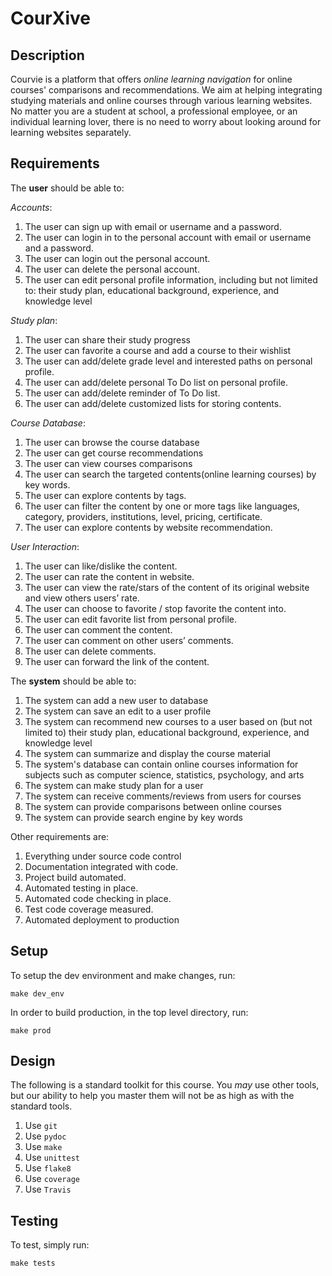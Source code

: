 # CourXive

## Description

Courvie is a platform that offers *online learning navigation* for online courses' comparisons and recommendations. We aim at helping integrating studying materials and online courses through various learning websites. No matter you are a student at school, a professional employee, or an individual learning lover, there is no need to worry about looking around for learning websites separately.

## Requirements

The **user** should be able to:

*Accounts*:
1. The user can sign up with email or username and a password.
1. The user can login in to the personal account with email or username and a password.
1. The user can login out the personal account.
1. The user can delete the personal account.
1. The user can edit personal profile information, including but not limited to: their study plan, educational background, experience, and knowledge level

*Study plan*:
1. The user can share their study progress
1. The user can favorite a course and add a course to their wishlist
1. The user can add/delete grade level and interested paths on personal profile.
1. The user can add/delete personal To Do list on personal profile.
1. The user can add/delete reminder of To Do list.
1. The user can add/delete customized lists for storing contents.

*Course Database*:
1. The user can browse the course database
1. The user can get course recommendations
1. The user can view courses comparisons 
1. The user can search the targeted contents(online learning courses) by key words.
1. The user can explore contents by tags.
1. The user can filter the content by one or more tags like languages, category, providers, institutions, level, pricing, certificate.
1. The user can explore contents by website recommendation. 

*User Interaction*:
1. The user can like/dislike the content.
1. The user can rate the content in website.
1. The user can view the rate/stars of the content of its original website and view others users’ rate.
1. The user can choose to favorite / stop favorite the content into.
1. The user can edit favorite list from personal profile.
1. The user can comment the content.
1. The user can comment on other users’ comments.
1. The user can delete comments.
1. The user can forward the link of the content.

The **system** should be able to:

1. The system can add a new user to database
1. The system can save an edit to a user profile
1. The system can recommend new courses to a user based on (but not limited to) their study plan, educational background, experience, and knowledge level
1. The system can summarize and display the course material
1. The system's database can contain online courses information for subjects such as computer science, statistics, psychology, and arts
1. The system can make study plan for a user
1. The system can receive comments/reviews from users for courses
1. The system can provide comparisons between online courses 
1. The system can provide search engine by key words

Other requirements are:

1. Everything under source code control
1. Documentation integrated with code.
1. Project build automated.
1. Automated testing in place.
1. Automated code checking in place.
1. Test code coverage measured.
1. Automated deployment to production

## Setup

To setup the dev environment and make changes, run:

`make dev_env`

In order to build production, in the top level directory, run:

`make prod`

## Design

The following is a standard toolkit for this course. You *may* use other tools,
but our ability to help you master them will not be as high as with the
standard tools.

1. Use `git`
1. Use `pydoc`
1. Use `make`
1. Use `unittest`
1. Use `flake8`
1. Use `coverage`
1. Use `Travis`

## Testing

To test, simply run: 

`make tests`
